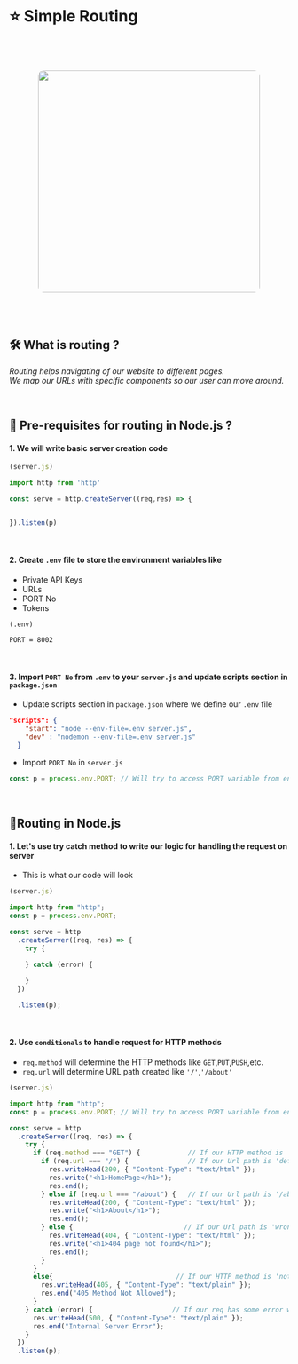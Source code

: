 # ⭐ Simple Routing
<br>
<p align="center">
  <img
    src="https://github.com/user-attachments/assets/9d941be8-efb0-4cef-a48c-feac5e51bf83",
    width="400" 
    style="border-radius:10px; margin-top:20px; margin-bottom:20px;" 
  />
</p>
<br>

## 🛠️ What is routing ?
_Routing helps navigating of our website to different pages. <br>_
_We map our URLs with specific components so our user can move around._

<br>

## 🔖 Pre-requisites for routing in Node.js ?
#### 1. We will write basic server creation code
```js
(server.js)

import http from 'http'

const serve = http.createServer((req,res) => {


}).listen(p)
```
<br>

#### 2. Create ```.env``` file to store the environment variables like 
- Private API Keys
- URLs
- PORT No
- Tokens

```.env
(.env)

PORT = 8002
```
<br>

#### 3. Import ```PORT No``` from ```.env``` to your ```server.js``` and update scripts section in ```package.json```
- Update scripts section in ```package.json``` where we define our ```.env``` file
```json
"scripts": {
    "start": "node --env-file=.env server.js",
    "dev" : "nodemon --env-file=.env server.js"
  }
```
- Import ```PORT No``` in ```server.js```
```js
const p = process.env.PORT; // Will try to access PORT variable from environment file
```
<br>

## 📒Routing in Node.js

#### 1. Let's use try catch method to write our logic for handling the request on server
- This is what our code will look
```js
(server.js)

import http from "http";
const p = process.env.PORT;

const serve = http
  .createServer((req, res) => {
    try {
      
    } catch (error) {

    }
  })

  .listen(p);
```
<br>

#### 2. Use ```conditionals``` to handle request for HTTP methods
- ```req.method``` will determine the HTTP methods like ```GET```,```PUT```,```PUSH```,etc.
- ```req.url``` will determine URL path created like ```'/'```,```'/about'```

```js
(server.js)

import http from "http";
const p = process.env.PORT; // Will try to access PORT variable from environment file

const serve = http
  .createServer((req, res) => {
    try {
      if (req.method === "GET") {            // If our HTTP method is 'GET'
        if (req.url === "/") {               // If our Url path is 'default'
          res.writeHead(200, { "Content-Type": "text/html" });
          res.write("<h1>HomePage</h1>");
          res.end();
        } else if (req.url === "/about") {   // If our Url path is '/about'
          res.writeHead(200, { "Content-Type": "text/html" });
          res.write("<h1>About</h1>");
          res.end();
        } else {                            // If our Url path is 'wrong'
          res.writeHead(404, { "Content-Type": "text/html" });
          res.write("<h1>404 page not found</h1>");
          res.end();
        }
      }
      else{                               // If our HTTP method is 'not GET'
        res.writeHead(405, { "Content-Type": "text/plain" });
        res.end("405 Method Not Allowed");
      }
    } catch (error) {                    // If our req has some error while handling the method and url
      res.writeHead(500, { "Content-Type": "text/plain" });
      res.end("Internal Server Error");
    }
  })
  .listen(p);

```
